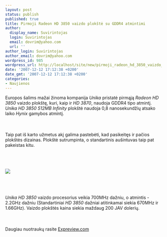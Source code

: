 ```yaml
---
layout: post
status: publish
published: true
title: Pirmoji Radeon HD 3850 vaizdo plokštė su GDDR4 atmintimi
author:
  display_name: Suvirintojas
  login: Suvirintojas
  email: dovrim@yahoo.com
  url: ''
author_login: Suvirintojas
author_email: dovrim@yahoo.com
wordpress_id: 985
wordpress_url: http://localhost/site/new/pirmoji_radeon_hd_3850_vaizdo_plokste_su_gddr4_atmintimi/
date: '2007-12-12 17:12:38 +0200'
date_gmt: '2007-12-12 17:12:38 +0200'
categories:
- Naujienos
---
```

<p>Europos šalims mažai žinoma kompanija <i>Unika</i> pristatė pirmąją <i>Radeon HD 3850</i> vaizdo plokštę, kuri, kaip ir <i>HD 3870</i>, naudoja GDDR4 tipo atmintį. <i>Unika HD 3850 512MB Infinity</i> plokštė naudoja 0,8 nanosekundžių atsako laiko <i>Hynix</i> gamybos atmintį.<br />
<br><br />
<br>Taip pat iš karto užmetus akį galima pastebėti, kad pasikeitęs ir pačios plokštės dizainas. Plokštė sutrumpinta, o standartinis aušintuvas taip pat pakeistas kitu.<br />
<br><br />
<br><br><img src="http://img61.imageshack.us/img61/5223/unika3850512mbgddr401rk4.jpg"><br><br />
<br><br />
<br><i>Unika HD 3850</i> vaizdo procesorius veikia 700MHz dažniu, o atmintis - 2.2GHz dažniu (Standartiniai <i>HD 3850</i> dažniai atitinkamai siekia 670MHz ir 1.66GHz). Vaizdo plokštės kaina siekia maždaug 200 JAV dolerių.<br />
<br><br />
<br>Daugiau nuotraukų rasite <a class="ns" href="http://en.expreview.com/?p=100">Expreview.com</a></p>

